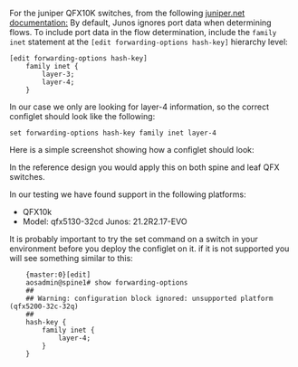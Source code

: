 For the juniper QFX10K switches, from the following [juniper.net documentation:](https://www.juniper.net/documentation/us/en/software/junos/sampling-forwarding-monitoring/topics/concept/policy-configuring-per-packet-load-balancing.html)
By default, Junos ignores port data when determining flows. To include port data in the flow determination, include the ```family inet``` statement at the ```[edit forwarding-options hash-key]``` hierarchy level: 
    
    [edit forwarding-options hash-key]
        family inet {
            layer-3;
            layer-4;
        }
In our case we only are looking for layer-4 information, so the correct configlet should look like the following:

```set forwarding-options hash-key family inet layer-4```

Here is a simple screenshot showing how a configlet should look:

In the reference design you would apply this on both spine and leaf QFX switches.

In our testing we have found support in the following platforms:
- QFX10k
- Model: qfx5130-32cd Junos: 21.2R2.17-EVO

It is probably important to try the set command on a switch in your environment before you deploy the configlet on it. if it is not supported you will see something similar to this:
```
    {master:0}[edit]
    aosadmin@spine1# show forwarding-options 
    ##
    ## Warning: configuration block ignored: unsupported platform (qfx5200-32c-32q)
    ##
    hash-key {
        family inet {
            layer-4;
        }
    }

